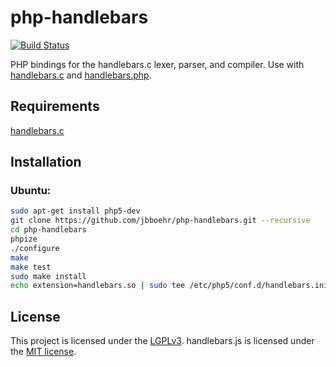 
# php-handlebars

[![Build Status](https://travis-ci.org/jbboehr/php-handlebars.svg?branch=master)](https://travis-ci.org/jbboehr/php-handlebars)

PHP bindings for the handlebars.c lexer, parser, and compiler. Use with [handlebars.c](https://github.com/jbboehr/handlebars.c) and [handlebars.php](https://github.com/jbboehr/handlebars.php).



## Requirements

[handlebars.c](https://github.com/jbboehr/handlebars.c)


## Installation


### Ubuntu:

```bash
sudo apt-get install php5-dev
git clone https://github.com/jbboehr/php-handlebars.git --recursive
cd php-handlebars
phpize
./configure
make
make test
sudo make install
echo extension=handlebars.so | sudo tee /etc/php5/conf.d/handlebars.ini
```


## License

This project is licensed under the [LGPLv3](http://www.gnu.org/licenses/lgpl-3.0.txt).
handlebars.js is licensed under the [MIT license](http://opensource.org/licenses/MIT).
